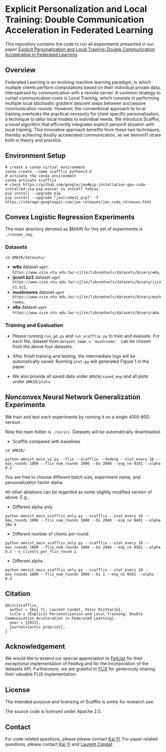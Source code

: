 # Explicit Personalization and Local Training: Double Communication Acceleration in Federated Learning

This repository contains the code to run all experiments presented in our paper [Explicit Personalization and Local Training: Double Communication Acceleration in Federated Learning](link).
  
## Overview
Federated Learning is an evolving machine learning paradigm, in which multiple clients perform computations based on their individual private data, interspersed by communication with a remote server. A common strategy to curtail communication costs is Local Training, which consists in performing multiple local stochastic gradient descent steps between successive communication rounds. However, the conventional approach to local training overlooks the practical necessity for client specific personalization, a technique to tailor local models to individual needs. We introduce Scafflix, a novel algorithm that efficiently integrates explicit person9 alization with local training. This innovative approach benefits from these two techniques, thereby achieving doubly accelerated communication, as we demon11 strate both in theory and practice.

## Environment Setup
```angular2html
# create a conda virtual environment
conda create --name scafflix python=3.6
# activate the conda environment
conda activate scafflix
# check https://github.com/google/jax#pip-installation-gpu-cuda-installed-via-pip-easier to install fedjax
pip install --upgrade pip
pip install --upgrade "jax[cuda11_pip]" -f https://storage.googleapis.com/jax-releases/jax_cuda_releases.html
```

## Convex Logistic Regression Experiments
The main directory denoted as $MAIN for this set of experiments is `./convex_reg`.

### Datasets
```
cd $MAIN/datasets/
```
* **w6a** dataset ```wget https://www.csie.ntu.edu.tw/~cjlin/libsvmtools/datasets/binary/w6a```,
* **ijcnn1.bz2** dataset ```wget https://www.csie.ntu.edu.tw/~cjlin/libsvmtools/datasets/binary/ijcnn1.bz2```,
* **mushrooms** dataset ```wget https://www.csie.ntu.edu.tw/~cjlin/libsvmtools/datasets/binary/mushrooms```,
* **a6a** dataset ```wget https://www.csie.ntu.edu.tw/~cjlin/libsvmtools/datasets/binary/a6a```.

### Training and Evaluation
- Please running `run_gd.py` and `run_scafflix.py` to train and evaluate. For each file, dataset from `dataset_name = 'mushrooms' ` can be chosen from the above four datasets. 

- After finish training and testing, the intermediate logs will be automatically saved. Running `plot.py` will generated Figure 1 in the paper. 

- We also provide all saved data under `$MAIN/saved_exp` and all plots under `$MAIN/plots`.

## Nonconvex Neural Network Generalization Experiments
We train and test each experiments by running it on a single A100-80G version. 

Now the main folder is `./nn/src`. Datasets will be automatically downloaded. 

- Scafflix compared with baselines
```
cd $MAIN/

python emnist_main_v2.py --flix --scafflix --fedavg --stat_every 10 --max_rounds 1000 --flix_num_rounds 1000 --bs 2048 --exp_no 0101 --alpha 0.1
```

You are free to choose different batch size, experiment name, and personalization factor alpha. 

All other ablations can be regarded as some slightly modified version of above. E.g.,

- Different alpha only
```
python emnist_main_scafflix_only.py --scafflix --stat_every 10 --max_rounds 1000 --flix_num_rounds 1000 --bs 2048 --exp_no 0401 --alpha 10e-4
```

- Different number of clients per round
```
python emnist_main_scafflix_only.py --scafflix --stat_every 10 --max_rounds 1000 --flix_num_rounds 1000 --bs 2048 --exp_no 0501 --alpha 0.3 --n_clients_per_flix_round 1
```

- Different alpha
```
python emnist_main_scafflix_only.py --scafflix --stat_every 10 --max_rounds 1000 --flix_num_rounds 1000 --bs 1 --exp_no 0501 --alpha 0.3
```


## Citation
```
@misc{scafflix,
  author = {Kai Yi, Laurent Condat, Peter Richtarik},
  title = {Explicit Personalization and Local Training: Double Communication Acceleration in Federated Learning},
  year = {2023},
  journal={arXiv preprint},
}
```

## Acknowledgement
We would like to extend our special appreciation to [FedJax](https://github.com/google/fedjax) for their exceptional implementation of FedAvg and for the incorporation of the datasets API. Furthermore, we are grateful to [FLIX](https://github.com/google/fedjax) for generously sharing their valuable FLIX implementation.

## License

The intended purpose and licensing of Scafflix is solely for research use.

The source code is licensed under Apache 2.0.

## Contact
For code related questions, please please contact [Kai Yi](https://kaiyi.me/). For paper related questions, please contact [Kai Yi](https://kaiyi.me/) and [Laurent Condat](https://lcondat.github.io/).
